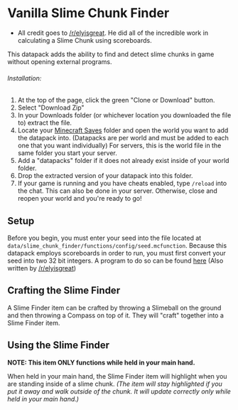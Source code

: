 <!--
  TODO:
  Allow Slime Finder to be used anywhere in inventory?
  At least unhighlight item anywhere in inventory.
-->
# Vanilla Slime Chunk Finder

* All credit goes to [/r/elyisgreat](https://www.reddit.com/user/elyisgreat/). He did all of the incredible work in calculating a Slime Chunk using scoreboards.

This datapack adds the ability to find and detect slime chunks in game without opening external programs.

###### Installation:

1. At the top of the page, click the green "Clone or Download" button.
2. Select "Download Zip"
3. In your Downloads folder (or whichever location you downloaded the file to) extract the file.
4. Locate your [Minecraft Saves](https://minecraft.gamepedia.com/Frequently_asked_questions#Q:_How_do_I_play_an_external_map_in_Survival_Mode.3F) folder and open the world you want to add the datapack into. (Datapacks are per world and must be added to each one that you want individually) For servers, this is the world file in the same folder you start your server.
5. Add a "datapacks" folder if it does not already exist inside of your world folder.
6. Drop the extracted version of your datapack into this folder.
7. If your game is running and you have cheats enabled, type `/reload` into the chat. This can also be done in your server. Otherwise, close and reopen your world and you're ready to go!

## Setup

Before you begin, you must enter your seed into the file located at `data/slime_chunk_finder/functions/config/seed.mcfunction`. Because this datapack employs scoreboards in order to run, you must first convert your seed into two 32 bit integers. A program to do so can be found [here](https://www.dropbox.com/s/env6wykjv0zffqh/seed.exe?raw=1) (Also written by [/r/elyisgreat](https://www.reddit.com/user/elyisgreat/))

## Crafting the Slime Finder

A Slime Finder item can be crafted by throwing a Slimeball on the ground and then throwing a Compass on top of it. They will "craft" together into a Slime Finder item.

## Using the Slime Finder

**NOTE: This item ONLY functions while held in your main hand.**

When held in your main hand, the Slime Finder item will highlight when you are standing inside of a slime chunk. _(The item will stay highlighted if you put it away and walk outside of the chunk. It will update correctly only while held in your main hand.)_
